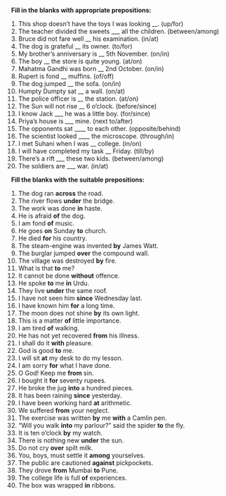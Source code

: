 ﻿` `**Fill in the blanks with appropriate prepositions:**

1. This shop doesn’t have the toys I was looking \_\_. (up/for)
1. The teacher divided the sweets \_\_\_ all the children. (between/among)
1. Bruce did not fare well \_\_ his examination. (in/at)
1. The dog is grateful \_\_ its owner. (to/for)
1. My brother’s anniversary is \_\_ 5th November. (on/in)
1. The boy \_\_ the store is quite young. (at/on)
1. Mahatma Gandhi was born \_\_ 2nd October. (on/in)
1. Rupert is fond \_\_ muffins. (of/off)
1. The dog jumped \_\_ the sofa. (on/in)
1. Humpty Dumpty sat \_\_ a wall. (on/at)
1. The police officer is \_\_ the station. (at/on)
1. The Sun will not rise \_\_ 6 o’clock. (before/since)
1. I know Jack \_\_\_ he was a little boy. (for/since)
1. Priya’s house is \_\_\_ mine. (next to/after)
1. The opponents sat \_\_\_\_ to each other. (opposite/behind)
1. The scientist looked \_\_\_\_ the microscope. (through/in)
1. I met Suhani when I was \_\_ college. (in/on)
1. I will have completed my task \_\_ Friday. (till/by)
1. There’s a rift \_\_\_ these two kids. (between/among)
1. The soldiers are \_\_\_ war. (in/at)


` `**Fill the blanks with the suitable prepositions:**

1) The dog ran **across** the road.
2) The river flows **under** the bridge.
3) The work was done **in** haste.
4) He is afraid **of** the dog.
5) I am fond **of** music.
6) He goes **on** Sunday **to** church.
7) He died **for** his country.
8) The steam-engine was invented **by** James Watt.
9) The burglar jumped **over** the compound wall.
10) The village was destroyed **by** fire.
11) What is that **to** me?
12) It cannot be done **without** offence.
13) He spoke **to** me **in** Urdu.
14) They live **under** the same roof.
15) I have not seen him **since** Wednesday last.
16) I have known him **for** a long time.
17) The moon does not shine **by** its own light.
18) This is a matter **of** little importance.
19) I am tired **of** walking.
20) He has not yet recovered **from** his illness.
21) I shall do it **with** pleasure.
22) God is good **to** me.
23) I will sit **at** my desk to do my lesson.
24) I am sorry **for** what I have done.
25) O God! Keep me **from** sin.
26) I bought it **for** seventy rupees.
27) He broke the jug **into** a hundred pieces.
28) It has been raining **since** yesterday.
29) I have been working hard **at** arithmetic.
30) We suffered **from** your neglect.
31) The exercise was written **by** me **with** a Camlin pen.
32) “Will you walk **into** my parlour?” said the spider **to** the fly.
33) It is ten o’clock **by** my watch.
34) There is nothing new **under** the sun.
35) Do not cry **over** spilt milk.
36) You, boys, must settle it **among** yourselves.
37) The public are cautioned **against** pickpockets.
38) They drove **from** Mumbai **to** Pune.
39) The college life is full **of** experiences.
40) The box was wrapped **in** ribbons.
 
